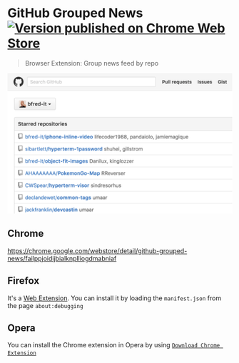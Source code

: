 # GitHub Grouped News [![Version published on Chrome Web Store](https://img.shields.io/chrome-web-store/v/failppjoidijbialknplliogdmabniaf.svg)](https://chrome.google.com/webstore/detail/github-grouped-news/failppjoidijbialknplliogdmabniaf)

> Browser Extension: Group news feed by repo

![Screenshot](screenshot.png)

## Chrome

https://chrome.google.com/webstore/detail/github-grouped-news/failppjoidijbialknplliogdmabniaf

## Firefox

It's a [Web Extension](http://arewewebextensionsyet.com/). You can install it by loading the `manifest.json` from the page `about:debugging`

## Opera

You can install the Chrome extension in Opera by using [`Download Chrome Extension`](https://addons.opera.com/en/extensions/details/download-chrome-extension-9/?display=en)

